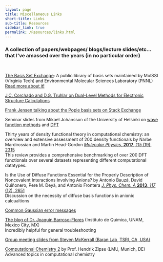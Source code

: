 ```yaml
---
layout: page
title: Miscellaneous Links
short-title: Links
sub-title: Resources
sidebar_link: true
permalink: /Resources/links.html
---
```


### A collection of papers/webpages/ blogs/lecture slides/etc... that I've amassed over the years (in no particular order)

<br>

[The Basis Set Exchange](https://www.basissetexchange.org/): A public library of basis sets  maintained by MolSSI (Virginia Tech) and Environmental Molecular Sciences Laboratory (PNNL)  
[Read more about it!](https://doi.org/10.1021/acs.jcim.9b00725)  

[J.C. Corchado and D.G. Truhlar on Dual-Level Methods for Electronic Structure Calculations](https://comp.chem.umn.edu/Truhlar/docs/C63.pdf)  

[Frank Jensen talking about the Pople basis sets on Stack Exchange](https://mattermodeling.stackexchange.com/questions/318/approximate-equivalence-table-between-poples-basis-sets-and-jensens-dft-optimi)  

Seminar slides from Mikael Johansson of the University of Helsinki on [wave function methods](https://events.prace-ri.eu/event/674/attachments/618/902/QC-lectures.pdf) and [DFT](https://events.prace-ri.eu/event/674/attachments/618/903/DFT-lectures.pdf)  

Thirty years of density functional theory in computational chemistry: an overview and extensive assessment of 200 density functionals by Narbe Mardirossian and Martin Head-Gordon [*Molecular Physics*, **2017**, *115* (19), 2315](https://doi.org/10.1080/00268976.2017.1333644)  
This review provides a comprehensive benchmarking of over 200 DFT functionals over several datasets representing different computational datatypes.  

Is the Use of Diffuse Functions Essential for the Properly Description of Noncovalent Interactions Involving Anions? by Antonio Bauzá, David Quiñonero, Pere M. Deyà, and Antonio Frontera
[*J. Phys. Chem. A* **2013**, *117* (12), 2651](https://pubs.acs.org/doi/10.1021/jp312755z)  
Discussion on the necessity of diffuse basis functions in anionic calcualtions

[Common Gaussian error messages](https://docs.computecanada.ca/wiki/Gaussian_error_messages)  

[The blog of Dr. Joaquin Barroso-Flores](https://joaquinbarroso.com/) (Instituto de Química, UNAM, Mexico City, MX)  
Incredibly helpful for general troubleshooting  

[Group meeting slides from Steven McKerrall (Baran Lab, TSRI, CA, USA)](https://www.scripps.edu/baran/images/grpmtgpdf/McKerrall_Feb_14.pdf)  

[Computational Chemistry 2](https://www.cup.uni-muenchen.de/oc/zipse/teaching/computational-chemistry-2/) by Prof. Hendrik Zipse (LMU, Munich, DE)  
Advanced topics in computational chemistry  
